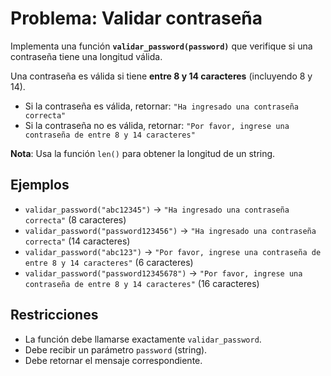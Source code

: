 # Problema: Validar contraseña

Implementa una función **`validar_password(password)`** que verifique si una contraseña tiene una longitud válida.

Una contraseña es válida si tiene **entre 8 y 14 caracteres** (incluyendo 8 y 14).

- Si la contraseña es válida, retornar: `"Ha ingresado una contraseña correcta"`
- Si la contraseña no es válida, retornar: `"Por favor, ingrese una contraseña de entre 8 y 14 caracteres"`

**Nota**: Usa la función `len()` para obtener la longitud de un string.

## Ejemplos
- `validar_password("abc12345")` → `"Ha ingresado una contraseña correcta"` (8 caracteres)
- `validar_password("password123456")` → `"Ha ingresado una contraseña correcta"` (14 caracteres)
- `validar_password("abc123")` → `"Por favor, ingrese una contraseña de entre 8 y 14 caracteres"` (6 caracteres)
- `validar_password("password12345678")` → `"Por favor, ingrese una contraseña de entre 8 y 14 caracteres"` (16 caracteres)

## Restricciones
- La función debe llamarse exactamente `validar_password`.
- Debe recibir un parámetro `password` (string).
- Debe retornar el mensaje correspondiente.
